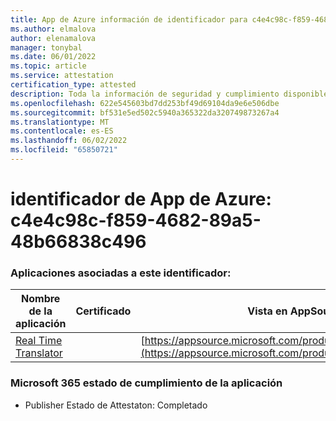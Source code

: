 ```yaml
---
title: App de Azure información de identificador para c4e4c98c-f859-4682-89a5-48b66838c496
ms.author: elmalova
author: elenamalova
manager: tonybal
ms.date: 06/01/2022
ms.topic: article
ms.service: attestation
certification_type: attested
description: Toda la información de seguridad y cumplimiento disponible para c4e4c98c-f859-4682-89a5-48b66838c496.
ms.openlocfilehash: 622e545603bd7dd253bf49d69104da9e6e506dbe
ms.sourcegitcommit: bf531e5ed502c5940a365322da320749873267a4
ms.translationtype: MT
ms.contentlocale: es-ES
ms.lasthandoff: 06/02/2022
ms.locfileid: "65850721"
---
```

# <a name="azure-app-id-c4e4c98c-f859-4682-89a5-48b66838c496"></a>identificador de App de Azure: c4e4c98c-f859-4682-89a5-48b66838c496


### <a name="apps-associated-with-this-id"></a>Aplicaciones asociadas a este identificador:
| **Nombre de la aplicación** | **Certificado** | **Vista en AppSource** |
|--------------|---------------|-----------------------|
| [Real Time Translator](../forward/WA200002171.md) |  | [https://appsource.microsoft.com/product/office/WA200002171](https://appsource.microsoft.com/product/office/WA200002171) |

### <a name="microsoft-365-app-compliance-status"></a>Microsoft 365 estado de cumplimiento de la aplicación
- Publisher Estado de Attestaton: Completado
